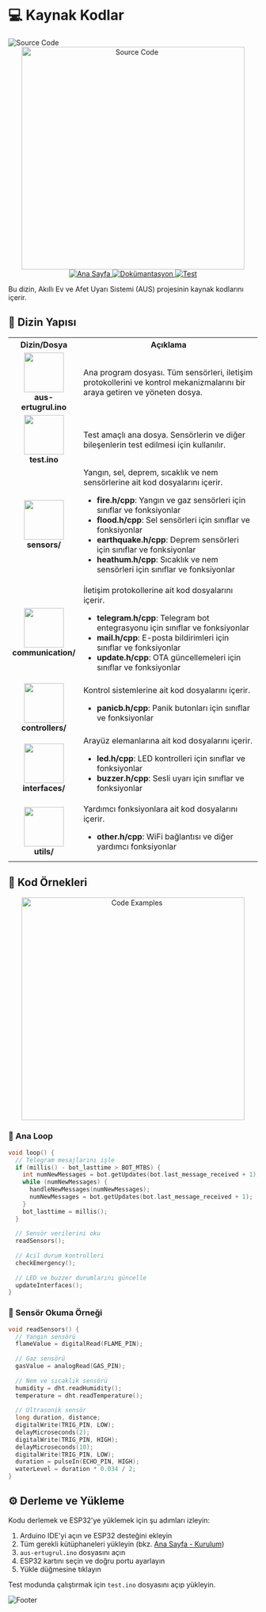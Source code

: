 # 💻 Kaynak Kodlar

<img src="https://capsule-render.vercel.app/api?type=waving&color=0891b2&height=120&section=header&text=AUS%20Kaynak%20Kodları&fontSize=30&fontColor=ffffff&animation=fadeIn&fontAlignY=25" alt="Source Code" />

<div align="center">
  <img src="https://media.giphy.com/media/26n7b7PjSOZJwVCmY/giphy.gif" alt="Source Code" width="450" />
</div>

<div align="center">
  <a href="../README.md">
    <img src="https://img.shields.io/badge/↩️ Ana%20Sayfa-0891b2?style=for-the-badge" alt="Ana Sayfa" />
  </a>
  <a href="../docs/README.md">
    <img src="https://img.shields.io/badge/📚 Dokümantasyon-0891b2?style=for-the-badge" alt="Dokümantasyon" />
  </a>
  <a href="../test/README.md">
    <img src="https://img.shields.io/badge/🧪 Test-0891b2?style=for-the-badge" alt="Test" />
  </a>
</div>

Bu dizin, Akıllı Ev ve Afet Uyarı Sistemi (AUS) projesinin kaynak kodlarını içerir.

## 📁 Dizin Yapısı

<div align="center">
  <table>
    <tr>
      <th width="25%">Dizin/Dosya</th>
      <th width="75%">Açıklama</th>
    </tr>
    <tr>
      <td align="center">
        <img src="https://media.giphy.com/media/UWZejVFBGmHwynFvP3/giphy.gif" width="80" /><br/>
        <b>aus-ertugrul.ino</b>
      </td>
      <td>
        Ana program dosyası. Tüm sensörleri, iletişim protokollerini ve kontrol mekanizmalarını bir araya getiren ve yöneten dosya.
      </td>
    </tr>
    <tr>
      <td align="center">
        <img src="https://media.giphy.com/media/VdoIFLsMIlwzfKD520/giphy.gif" width="80" /><br/>
        <b>test.ino</b>
      </td>
      <td>
        Test amaçlı ana dosya. Sensörlerin ve diğer bileşenlerin test edilmesi için kullanılır.
      </td>
    </tr>
    <tr>
      <td align="center">
        <img src="https://media.giphy.com/media/VgGthkhUvGgOit7Y9i/giphy.gif" width="80" /><br/>
        <b>sensors/</b>
      </td>
      <td>
        Yangın, sel, deprem, sıcaklık ve nem sensörlerine ait kod dosyalarını içerir.
        <ul>
          <li><b>fire.h/cpp</b>: Yangın ve gaz sensörleri için sınıflar ve fonksiyonlar</li>
          <li><b>flood.h/cpp</b>: Sel sensörleri için sınıflar ve fonksiyonlar</li>
          <li><b>earthquake.h/cpp</b>: Deprem sensörleri için sınıflar ve fonksiyonlar</li>
          <li><b>heathum.h/cpp</b>: Sıcaklık ve nem sensörleri için sınıflar ve fonksiyonlar</li>
        </ul>
      </td>
    </tr>
    <tr>
      <td align="center">
        <img src="https://media.giphy.com/media/kHsn4Y4WGQQoG4YG9s/giphy.gif" width="80" /><br/>
        <b>communication/</b>
      </td>
      <td>
        İletişim protokollerine ait kod dosyalarını içerir.
        <ul>
          <li><b>telegram.h/cpp</b>: Telegram bot entegrasyonu için sınıflar ve fonksiyonlar</li>
          <li><b>mail.h/cpp</b>: E-posta bildirimleri için sınıflar ve fonksiyonlar</li>
          <li><b>update.h/cpp</b>: OTA güncellemeleri için sınıflar ve fonksiyonlar</li>
        </ul>
      </td>
    </tr>
    <tr>
      <td align="center">
        <img src="https://media.giphy.com/media/ZZlFeURejAu7o0esKN/giphy.gif" width="80" /><br/>
        <b>controllers/</b>
      </td>
      <td>
        Kontrol sistemlerine ait kod dosyalarını içerir.
        <ul>
          <li><b>panicb.h/cpp</b>: Panik butonları için sınıflar ve fonksiyonlar</li>
        </ul>
      </td>
    </tr>
    <tr>
      <td align="center">
        <img src="https://media.giphy.com/media/v1.Y2lkPTc5MGI3NjExYmdneDBnbjdxZG15cGRzb25seGx5aWpvZzl3OGxvajgweHJxOXc0dSZlcD12MV9pbnRlcm5hbF9naWZfYnlfaWQmY3Q9Zw/QWaYdviCrH9Kx2qmVs/giphy.gif" width="80" /><br/>
        <b>interfaces/</b>
      </td>
      <td>
        Arayüz elemanlarına ait kod dosyalarını içerir.
        <ul>
          <li><b>led.h/cpp</b>: LED kontrolleri için sınıflar ve fonksiyonlar</li>
          <li><b>buzzer.h/cpp</b>: Sesli uyarı için sınıflar ve fonksiyonlar</li>
        </ul>
      </td>
    </tr>
    <tr>
      <td align="center">
        <img src="https://media.giphy.com/media/v1.Y2lkPTc5MGI3NjExNGk1bncxa2U2d2EzZGU2ODBybnlrNmtkdDZjamVrd2ttaDdzM2p6dCZlcD12MV9pbnRlcm5hbF9naWZfYnlfaWQmY3Q9Zw/L1R1tvI9svkIWwpVYr/giphy.gif" width="80" /><br/>
        <b>utils/</b>
      </td>
      <td>
        Yardımcı fonksiyonlara ait kod dosyalarını içerir.
        <ul>
          <li><b>other.h/cpp</b>: WiFi bağlantısı ve diğer yardımcı fonksiyonlar</li>
        </ul>
      </td>
    </tr>
  </table>
</div>

## 🧩 Kod Örnekleri

<div align="center">
  <img src="https://media.giphy.com/media/26tn33aiTi1jkl6H6/giphy.gif" alt="Code Examples" width="450" />
</div>

### 📌 Ana Loop

```cpp
void loop() {
  // Telegram mesajlarını işle
  if (millis() - bot_lasttime > BOT_MTBS) {
    int numNewMessages = bot.getUpdates(bot.last_message_received + 1);
    while (numNewMessages) {
      handleNewMessages(numNewMessages);
      numNewMessages = bot.getUpdates(bot.last_message_received + 1);
    }
    bot_lasttime = millis();
  }
  
  // Sensör verilerini oku
  readSensors();
  
  // Acil durum kontrolleri
  checkEmergency();
  
  // LED ve buzzer durumlarını güncelle
  updateInterfaces();
}
```

### 📌 Sensör Okuma Örneği

```cpp
void readSensors() {
  // Yangın sensörü
  flameValue = digitalRead(FLAME_PIN);
  
  // Gaz sensörü
  gasValue = analogRead(GAS_PIN);
  
  // Nem ve sıcaklık sensörü
  humidity = dht.readHumidity();
  temperature = dht.readTemperature();
  
  // Ultrasonik sensör
  long duration, distance;
  digitalWrite(TRIG_PIN, LOW);
  delayMicroseconds(2);
  digitalWrite(TRIG_PIN, HIGH);
  delayMicroseconds(10);
  digitalWrite(TRIG_PIN, LOW);
  duration = pulseIn(ECHO_PIN, HIGH);
  waterLevel = duration * 0.034 / 2;
}
```

## ⚙️ Derleme ve Yükleme

Kodu derlemek ve ESP32'ye yüklemek için şu adımları izleyin:

1. Arduino IDE'yi açın ve ESP32 desteğini ekleyin
2. Tüm gerekli kütüphaneleri yükleyin (bkz. [Ana Sayfa - Kurulum](../README.md#kurulum-ve-konfigürasyon))
3. `aus-ertugrul.ino` dosyasını açın
4. ESP32 kartını seçin ve doğru portu ayarlayın
5. Yükle düğmesine tıklayın

Test modunda çalıştırmak için `test.ino` dosyasını açıp yükleyin.

<img src="https://capsule-render.vercel.app/api?type=waving&color=0891b2&height=100&section=footer&text=AUS%20Kaynak%20Kodları&fontSize=14&fontColor=ffffff&animation=fadeIn&fontAlignY=80" alt="Footer" /> 